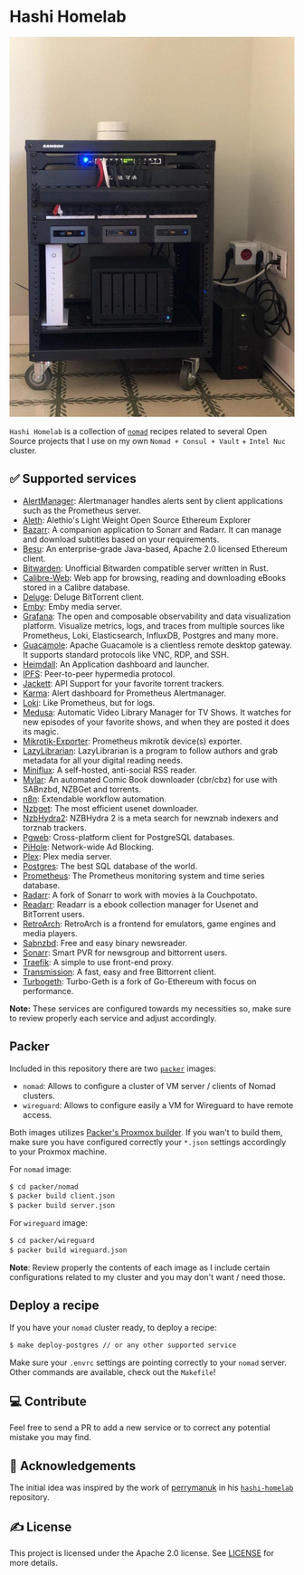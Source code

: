 # Hashi Homelab

![Cluster](.assets/cluster.jpeg)

`Hashi Homelab` is a collection of [`nomad`](https://www.nomadproject.io/) recipes related to several Open Source projects that I use on my own `Nomad + Consul + Vault` + `Intel Nuc` cluster.

## ✅ Supported services

- [AlertManager](https://www.prometheus.io/docs/alerting/latest/alertmanager/): Alertmanager handles alerts sent by client applications such as the Prometheus server.
- [Aleth](https://github.com/Alethio/ethereum-lite-explorer): Alethio's Light Weight Open Source Ethereum Explorer
- [Bazarr](https://www.bazarr.media/): A companion application to Sonarr and Radarr. It can manage and download subtitles based on your requirements.
- [Besu](https://github.com/hyperledger/besu): An enterprise-grade Java-based, Apache 2.0 licensed Ethereum client.
- [Bitwarden](https://github.com/dani-garcia/bitwarden_rs): Unofficial Bitwarden compatible server written in Rust.
- [Calibre-Web](https://github.com/janeczku/calibre-web): Web app for browsing, reading and downloading eBooks stored in a Calibre database.
- [Deluge](https://github.com/deluge-torrent/deluge): Deluge BitTorrent client.
- [Emby](https://hub.docker.com/u/emby): Emby media server.
- [Grafana](https://github.com/grafana/grafana): The open and composable observability and data visualization platform. Visualize metrics, logs, and traces from multiple sources like Prometheus, Loki, Elasticsearch, InfluxDB, Postgres and many more.
- [Guacamole](https://guacamole.apache.org/): Apache Guacamole is a clientless remote desktop gateway. It supports standard protocols like VNC, RDP, and SSH.
- [Heimdall](https://github.com/linuxserver/Heimdall): An Application dashboard and launcher.
- [IPFS](https://github.com/ipfs/ipfs): Peer-to-peer hypermedia protocol.
- [Jackett](https://github.com/Jackett/Jackett): API Support for your favorite torrent trackers.
- [Karma](https://github.com/prymitive/karma): Alert dashboard for Prometheus Alertmanager.
- [Loki](https://github.com/grafana/loki): Like Prometheus, but for logs.
- [Medusa](https://github.com/pymedusa/Medusa): Automatic Video Library Manager for TV Shows. It watches for new episodes of your favorite shows, and when they are posted it does its magic.
- [Mikrotik-Exporter](https://github.com/nshttpd/mikrotik-exporter): Prometheus mikrotik device(s) exporter.
- [LazyLibrarian](https://lazylibrarian.gitlab.io/): LazyLibrarian is a program to follow authors and grab metadata for all your digital reading needs.
- [Miniflux](https://github.com/swanson/miniflux): A self-hosted, anti-social RSS reader.
- [Mylar](https://github.com/evilhero/mylar): An automated Comic Book downloader (cbr/cbz) for use with SABnzbd, NZBGet and torrents.
- [n8n](https://n8n.io/): Extendable workflow automation.
- [Nzbget](https://nzbget.net/): The most efficient usenet downloader.
- [NzbHydra2](https://github.com/theotherp/nzbhydra2/): NZBHydra 2 is a meta search for newznab indexers and torznab trackers.
- [Pgweb](https://sosedoff.github.io/pgweb/): Cross-platform client for PostgreSQL databases. 
- [PiHole](https://pi-hole.net/): Network-wide Ad Blocking.
- [Plex](https://www.plex.tv/): Plex media server.
- [Postgres](https://www.postgresql.org/): The best SQL database of the world.
- [Prometheus](https://github.com/prometheus/prometheus): The Prometheus monitoring system and time series database.
- [Radarr](https://github.com/Radarr/Radarr): A fork of Sonarr to work with movies à la Couchpotato.
- [Readarr](https://readarr.com/): Readarr is a ebook collection manager for Usenet and BitTorrent users.
- [RetroArch](https://www.retroarch.com/): RetroArch is a frontend for emulators, game engines and media players.
- [Sabnzbd](https://sabnzbd.org/): Free and easy binary newsreader.
- [Sonarr](https://github.com/Sonarr/Sonarr): Smart PVR for newsgroup and bittorrent users.
- [Traefik](https://traefik.io/): A simple to use front-end proxy.
- [Transmission](https://transmissionbt.com/): A fast, easy and free Bittorrent client.
- [Turbogeth](https://github.com/ledgerwatch/turbo-geth): Turbo-Geth is a fork of Go-Ethereum with focus on performance. 

**Note:** These services are configured towards my necessities so, make sure to review properly each service and adjust accordingly.

## Packer

Included in this repository there are two [`packer`](https://www.packer.io/) images:

* `nomad`: Allows to configure a cluster of VM server / clients of Nomad clusters.
* `wireguard`: Allows to configure easily a VM for Wireguard to have remote access.

Both images utilizes [Packer's Proxmox builder](https://www.packer.io/docs/builders/proxmox/iso). If you wan't to build them, make sure you have configured correctly your `*.json` settings accordingly to your Proxmox machine.

For `nomad` image:

```bash
$ cd packer/nomad
$ packer build client.json
$ packer build server.json
```

For `wireguard` image:

```bash
$ cd packer/wireguard
$ packer build wireguard.json
```

**Note**: Review properly the contents of each image as I include certain configurations related to my cluster and you may don't want / need those.

## Deploy a recipe

If you have your `nomad` cluster ready, to deploy a recipe:

```bash
$ make deploy-postgres // or any other supported service
```

Make sure your `.envrc` settings are pointing correctly to your `nomad` server. Other commands are available, check out the `Makefile`!

## 💻 Contribute

Feel free to send a PR to add a new service or to correct any potential mistake you may find.

## 🙌 Acknowledgements

The initial idea was inspired by the work of [perrymanuk](https://github.com/perrymanuk) in his [`hashi-homelab`](https://github.com/perrymanuk/hashi-homelab) repository.

## ✍️ License

This project is licensed under the Apache 2.0 license. See [LICENSE](LICENSE) for more details.
